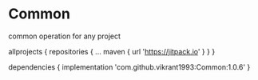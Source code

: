# Common
common operation for any project


allprojects {
		repositories {
			...
			maven { url 'https://jitpack.io' }
		}
	}
  
  dependencies {
	        implementation 'com.github.vikrant1993:Common:1.0.6'
	}
